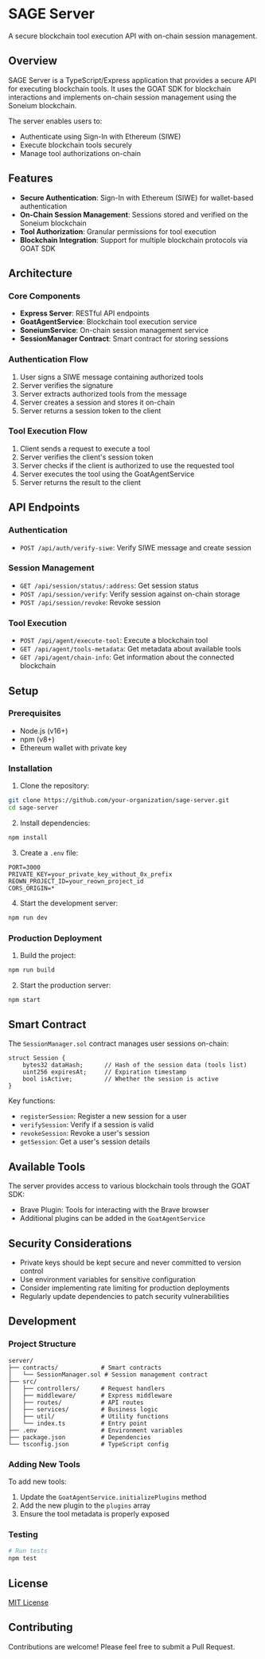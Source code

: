# SAGE Server

A secure blockchain tool execution API with on-chain session management.

## Overview

SAGE Server is a TypeScript/Express application that provides a secure API for executing blockchain tools. It uses the GOAT SDK for blockchain interactions and implements on-chain session management using the Soneium blockchain.

The server enables users to:
- Authenticate using Sign-In with Ethereum (SIWE)
- Execute blockchain tools securely
- Manage tool authorizations on-chain

## Features

- **Secure Authentication**: Sign-In with Ethereum (SIWE) for wallet-based authentication
- **On-Chain Session Management**: Sessions stored and verified on the Soneium blockchain
- **Tool Authorization**: Granular permissions for tool execution
- **Blockchain Integration**: Support for multiple blockchain protocols via GOAT SDK

## Architecture

### Core Components

- **Express Server**: RESTful API endpoints
- **GoatAgentService**: Blockchain tool execution service
- **SoneiumService**: On-chain session management service
- **SessionManager Contract**: Smart contract for storing sessions

### Authentication Flow

1. User signs a SIWE message containing authorized tools
2. Server verifies the signature
3. Server extracts authorized tools from the message
4. Server creates a session and stores it on-chain
5. Server returns a session token to the client

### Tool Execution Flow

1. Client sends a request to execute a tool
2. Server verifies the client's session token
3. Server checks if the client is authorized to use the requested tool
4. Server executes the tool using the GoatAgentService
5. Server returns the result to the client

## API Endpoints

### Authentication
- `POST /api/auth/verify-siwe`: Verify SIWE message and create session

### Session Management
- `GET /api/session/status/:address`: Get session status
- `POST /api/session/verify`: Verify session against on-chain storage
- `POST /api/session/revoke`: Revoke session

### Tool Execution
- `POST /api/agent/execute-tool`: Execute a blockchain tool
- `GET /api/agent/tools-metadata`: Get metadata about available tools
- `GET /api/agent/chain-info`: Get information about the connected blockchain

## Setup

### Prerequisites

- Node.js (v16+)
- npm (v8+)
- Ethereum wallet with private key

### Installation

1. Clone the repository:
```bash
git clone https://github.com/your-organization/sage-server.git
cd sage-server
```

2. Install dependencies:
```bash
npm install
```

3. Create a `.env` file:
```
PORT=3000
PRIVATE_KEY=your_private_key_without_0x_prefix
REOWN_PROJECT_ID=your_reown_project_id
CORS_ORIGIN=*
```

4. Start the development server:
```bash
npm run dev
```

### Production Deployment

1. Build the project:
```bash
npm run build
```

2. Start the production server:
```bash
npm start
```

## Smart Contract

The `SessionManager.sol` contract manages user sessions on-chain:

```solidity
struct Session {
    bytes32 dataHash;      // Hash of the session data (tools list)
    uint256 expiresAt;     // Expiration timestamp
    bool isActive;         // Whether the session is active
}
```

Key functions:
- `registerSession`: Register a new session for a user
- `verifySession`: Verify if a session is valid
- `revokeSession`: Revoke a user's session
- `getSession`: Get a user's session details

## Available Tools

The server provides access to various blockchain tools through the GOAT SDK:

- Brave Plugin: Tools for interacting with the Brave browser
- Additional plugins can be added in the `GoatAgentService`

## Security Considerations

- Private keys should be kept secure and never committed to version control
- Use environment variables for sensitive configuration
- Consider implementing rate limiting for production deployments
- Regularly update dependencies to patch security vulnerabilities

## Development

### Project Structure

```
server/
├── contracts/            # Smart contracts
│   └── SessionManager.sol # Session management contract
├── src/
│   ├── controllers/      # Request handlers
│   ├── middleware/       # Express middleware
│   ├── routes/           # API routes
│   ├── services/         # Business logic
│   ├── util/             # Utility functions
│   └── index.ts          # Entry point
├── .env                  # Environment variables
├── package.json          # Dependencies
└── tsconfig.json         # TypeScript config
```

### Adding New Tools

To add new tools:

1. Update the `GoatAgentService.initializePlugins` method
2. Add the new plugin to the `plugins` array
3. Ensure the tool metadata is properly exposed

### Testing

```bash
# Run tests
npm test
```

## License

[MIT License](LICENSE)

## Contributing

Contributions are welcome! Please feel free to submit a Pull Request.
